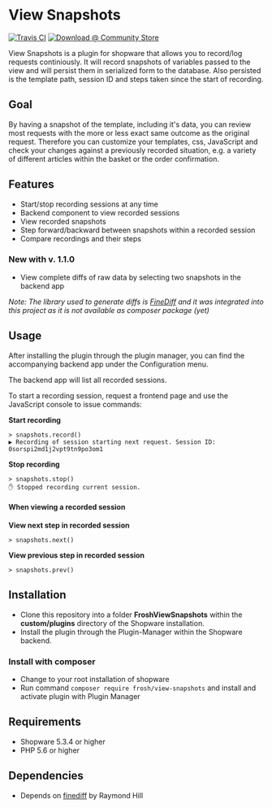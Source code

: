 # View Snapshots

[![Travis CI](https://travis-ci.org/FriendsOfShopware/FroshViewSnapshots.svg?branch=master)](https://travis-ci.org/FriendsOfShopware/FroshViewSnapshots)
[![Download @ Community Store](https://img.shields.io/badge/endpoint.svg?url=https://api.friendsofshopware.com/FroshViewSnapshots)](https://store.shopware.com/en/frosh54349549179f/view-snapshots.html)

View Snapshots is a plugin for shopware that allows you to record/log requests
continiously. It will record snapshots of variables passed to the view and
will persist them in serialized form to the database. Also persisted is the
template path, session ID and steps taken since the start of recording.

## Goal

By having a snapshot of the template, including it's data, you can review most
requests with the more or less exact same outcome as the original request.
Therefore you can customize your templates, css, JavaScript and check your
changes against a previously recorded situation, e.g. a variety of different
articles within the basket or the order confirmation.

## Features

* Start/stop recording sessions at any time
* Backend component to view recorded sessions
* View recorded snapshots
* Step forward/backward between snapshots within a recorded session
* Compare recordings and their steps

### New with v. 1.1.0

* View complete diffs of raw data by selecting two snapshots in the backend app

_Note: The library used to generate diffs is [FineDiff](https://github.com/gorhill/PHP-FineDiff) and it was integrated into this project as it is not available as composer package (yet)_

## Usage

After installing the plugin through the plugin manager, you can find
the accompanying backend app under the Configuration menu.

The backend app will list all recorded sessions.

To start a recording session, request a frontend page and use the
JavaScript console to issue commands:

**Start recording**

```
> snapshots.record()  
▶️️ Recording of session starting next request. Session ID: 0sorspi2md1j2vpt9tn9po3om1
```

**Stop recording**

```
> snapshots.stop()  
✋️️ Stopped recording current session.
```

#### When viewing a recorded session

**View next step in recorded session**

```
> snapshots.next()
```

**View previous step in recorded session**

```
> snapshots.prev()
```

## Installation

* Clone this repository into a folder **FroshViewSnapshots** within the **custom/plugins** directory of the Shopware installation.
* Install the plugin through the Plugin-Manager within the Shopware backend.

### Install with composer
* Change to your root installation of shopware
* Run command `composer require frosh/view-snapshots` and install and activate plugin with Plugin Manager 

## Requirements

* Shopware 5.3.4 or higher
* PHP 5.6 or higher

## Dependencies

* Depends on [finediff](https://github.com/gorhill/PHP-FineDiff) by Raymond Hill
